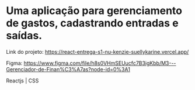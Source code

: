 # Uma aplicação para gerenciamento de gastos, cadastrando entradas e saídas.

Link do projeto: https://react-entrega-s1-nu-kenzie-suellykarine.vercel.app/

Figma: https://www.figma.com/file/h8s0VHmSEUucfc7B3igKbb/M3---Gerenciador-de-Finan%C3%A7as?node-id=0%3A1

Reactjs | CSS
